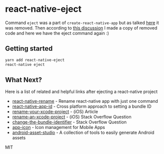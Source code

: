 
  

# react-native-eject

  Command `eject` was a part of `create-react-native-app` but as talked [here](https://github.com/react-native-community/cli/pull/275) it was removed.
  Then according to [this discussion](https://github.com/facebook/react-native/issues/25526) I made a copy of removed code and here we have the eject command again :)
  
## Getting started

```sh
yarn add react-native-eject
react-native eject
```
  

## What Next?
Here is a list of related and helpful links after ejecting a react-native project


* [react-native-rename] - Rename react-native app with just one command
* [react-native-app-id] - Cross platform approach to setting a bundle ID
* [rename-your-xcode-project] - (iOS) Article
* [rename-an-xcode-project] - (iOS) Stack Overflow Question
* [change-the-bundle-identifier] - Stack Overflow Question
* [app-icon] - Icon management for Mobile Apps
* [android-asset-studio] - A collection of tools to easily generate Android assets




MIT

   [react-native-rename]: <https://github.com/junedomingo/react-native-rename>
   [react-native-app-id]: <https://github.com/kyle-ssg/react-native-app-id>
   [rename-your-xcode-project]: <https://medium.com/@KentaKodashima/ios-rename-your-xcode-project-b02b0382830>
   [rename-an-xcode-project]: <https://stackoverflow.com/a/35500038/3197080>
   [change-the-bundle-identifier]: <https://stackoverflow.com/a/44481467/3197080>
   [app-icon]: <https://github.com/dwmkerr/app-icon>
   [android-asset-studio]: <https://romannurik.github.io/AndroidAssetStudio/>
   